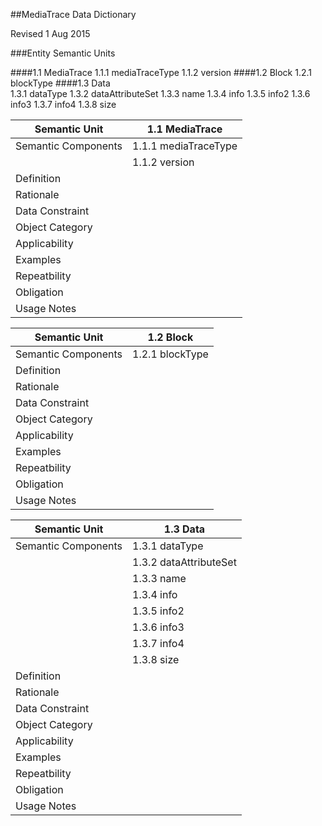 ##MediaTrace Data Dictionary 

Revised 1 Aug 2015

###Entity Semantic Units

####1.1 MediaTrace
	1.1.1 mediaTraceType
	1.1.2 version
####1.2 Block
	1.2.1 blockType
####1.3 Data	
	1.3.1 dataType
	1.3.2 dataAttributeSet
	1.3.3 name
	1.3.4 info
	1.3.5 info2
	1.3.6 info3
	1.3.7 info4
	1.3.8 size
			
Semantic Unit      | 1.1 MediaTrace
-------------------|----------------------------------------------------
Semantic Components| 1.1.1 mediaTraceType
				   | 1.1.2 version
Definition         | 
Rationale          | 
Data Constraint    | 
Object Category	   | 
Applicability      | 
Examples           | 
Repeatbility       | 
Obligation         | 
Usage Notes		   | 

Semantic Unit      | 1.2 Block
-------------------|----------------------------------------------------
Semantic Components| 1.2.1 blockType
Definition         | 
Rationale          | 
Data Constraint    | 
Object Category	   | 
Applicability      | 
Examples           | 
Repeatbility       | 
Obligation         | 
Usage Notes		   | 

Semantic Unit      | 1.3 Data
-------------------|----------------------------------------------------
Semantic Components| 1.3.1 dataType
			       | 1.3.2 dataAttributeSet
				   | 1.3.3 name
				   | 1.3.4 info
				   | 1.3.5 info2
			       | 1.3.6 info3
				   | 1.3.7 info4
			       | 1.3.8 size
Definition         | 
Rationale          | 
Data Constraint    | 
Object Category	   | 
Applicability      | 
Examples           | 
Repeatbility       | 
Obligation         | 
Usage Notes		   | 


			